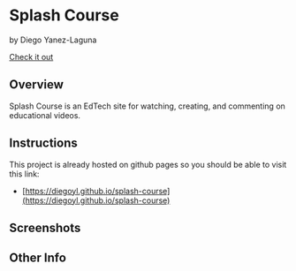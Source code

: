 # Splash Course

by Diego Yanez-Laguna

[Check it out](https://diegoyl.github.io/splash-course)

## Overview
Splash Course is an EdTech site for watching, creating, and commenting on educational videos.

## Instructions
This project is already hosted on github pages so you should be able to visit this link:
- [https://diegoyl.github.io/splash-course](https://diegoyl.github.io/splash-course)

## Screenshots

## Other Info
